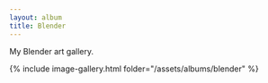 ```yaml
---
layout: album
title: Blender
---
```


My Blender art gallery.

{% include image-gallery.html folder="/assets/albums/blender" %}
